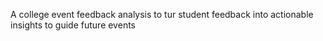 A college event feedback analysis to tur student feedback into actionable insights to guide future events 
